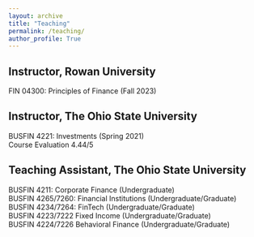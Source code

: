 ```yaml
---
layout: archive
title: "Teaching"
permalink: /teaching/
author_profile: True
---
```




<html>
<body>

<h2> Instructor, Rowan University </h2>
  
<p> FIN 04300: Principles of Finance (Fall 2023) </p>

<h2> Instructor, The Ohio State University </h2>
  
<p> BUSFIN 4221: Investments (Spring 2021) <br>
    Course Evaluation 4.44/5 <br>
    </p>

<h2> Teaching Assistant, The Ohio State University </h2>
  
<p> BUSFIN 4211: Corporate Finance (Undergraduate) <br>
    BUSFIN 4265/7260: Financial Institutions (Undergraduate/Graduate) <br>
    BUSFIN 4234/7264: FinTech (Undergraduate/Graduate) <br>
    BUSFIN 4223/7222 Fixed Income (Undergraduate/Graduate)  <br>
    BUSFIN 4224/7226 Behavioral Finance (Undergraduate/Graduate) </p>
  
</body>
</html> 
